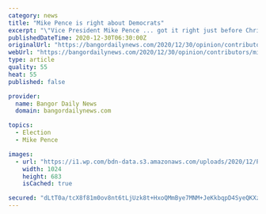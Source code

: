 ```yaml
---
category: news
title: "Mike Pence is right about Democrats"
excerpt: "\"Vice President Mike Pence ... got it right just before Christmas when he said Democrats 'want to make rich people poorer and poor people more comfortable,'\" David Farmer writes."
publishedDateTime: 2020-12-30T06:30:00Z
originalUrl: "https://bangordailynews.com/2020/12/30/opinion/contributors/mike-pence-is-right-about-democrats/"
webUrl: "https://bangordailynews.com/2020/12/30/opinion/contributors/mike-pence-is-right-about-democrats/"
type: article
quality: 55
heat: 55
published: false

provider:
  name: Bangor Daily News
  domain: bangordailynews.com

topics:
  - Election
  - Mike Pence

images:
  - url: "https://i1.wp.com/bdn-data.s3.amazonaws.com/uploads/2020/12/Pence.jpg?fit=1024%2C683&#038;ssl=1"
    width: 1024
    height: 683
    isCached: true

secured: "dLtT0a/tcX8f81m0ov8nt6tLjUzk8t+HxoQMmBye7MNM+JeKkbqpD4SyeQKXzJ1IFz9yOdmZNbRFuVbtvObA3UP6STbpX3l8vKDMmQhLLeinmaSfEO7jdckXpYyTTZgeYyIrcAzO82YJRPmTbXmCCkKpDTCIZ7BVOzlxK/U8QuDwcl28q1T3N9p3sMI0pjVUP5l9a91sIpV5ET7Skepnu0CFwblSo4Ce7n3BtG1v8OMGHWw0T9ydiKEd/Xgmla9/uGxyG78rVQ29xqXQpO6FCptTOJvyHN5aRFjJuNPgFfvk064PMg2EHk9lkhEtI+iWrBVObclAcFQYCoiekQaTpr1kp6asemvyQ31eiShE19E=;/6IXvsnXNBrA0kRa6vLuSg=="
---
```


